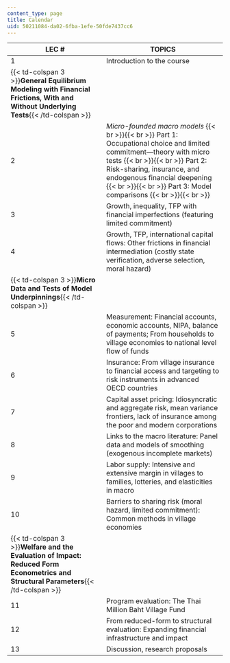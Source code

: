 ```yaml
---
content_type: page
title: Calendar
uid: 50211084-da02-6fba-1efe-50fde7437cc6
---
```


| LEC # | TOPICS |
| --- | --- |
| 1 | Introduction to the course |
| {{< td-colspan 3 >}}**General Equilibrium Modeling with Financial Frictions, With and Without Underlying Tests**{{< /td-colspan >}} |||
| 2 | _Micro-founded macro models_ {{< br >}}{{< br >}} Part 1: Occupational choice and limited commitment—theory with micro tests {{< br >}}{{< br >}} Part 2: Risk-sharing, insurance, and endogenous financial deepening {{< br >}}{{< br >}} Part 3: Model comparisons {{< br >}}{{< br >}}  |
| 3 | Growth, inequality, TFP with financial imperfections (featuring limited commitment) |
| 4 | Growth, TFP, international capital flows: Other frictions in financial intermediation (costly state verification, adverse selection, moral hazard) |
| {{< td-colspan 3 >}}**Micro Data and Tests of Model Underpinnings**{{< /td-colspan >}} |||
| 5 | Measurement: Financial accounts, economic accounts, NIPA, balance of payments; From households to village economies to national level flow of funds |
| 6 | Insurance: From village insurance to financial access and targeting to risk instruments in advanced OECD countries |
| 7 | Capital asset pricing: Idiosyncratic and aggregate risk, mean variance frontiers, lack of insurance among the poor and modern corporations |
| 8 | Links to the macro literature: Panel data and models of smoothing (exogenous incomplete markets) |
| 9 | Labor supply: Intensive and extensive margin in villages to families, lotteries, and elasticities in macro |
| 10 | Barriers to sharing risk (moral hazard, limited commitment): Common methods in village economies |
| {{< td-colspan 3 >}}**Welfare and the Evaluation of Impact: Reduced Form Econometrics and Structural Parameters**{{< /td-colspan >}} |||
| 11 | Program evaluation: The Thai Million Baht Village Fund |
| 12 | From reduced-form to structural evaluation: Expanding financial infrastructure and impact |
| 13 | Discussion, research proposals